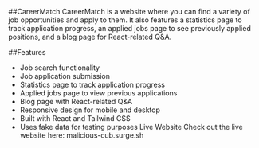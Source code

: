 ##CareerMatch
CareerMatch is a website where you can find a variety of job opportunities and apply to them. It also features a statistics page to track application progress, an applied jobs page to see previously applied positions, and a blog page for React-related Q&A.

##Features
* Job search functionality
* Job application submission
* Statistics page to track application progress
* Applied jobs page to view previous applications
* Blog page with React-related Q&A
* Responsive design for mobile and desktop
* Built with React and Tailwind CSS
* Uses fake data for testing purposes
Live Website
Check out the live website here: malicious-cub.surge.sh
